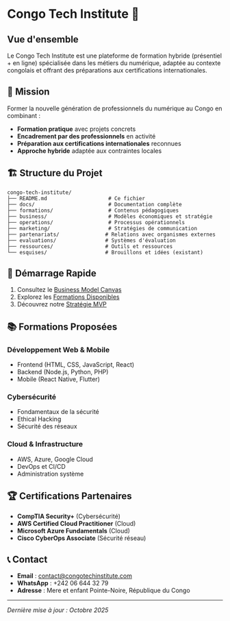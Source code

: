 # Congo Tech Institute 🚀

## Vue d'ensemble

Le Congo Tech Institute est une plateforme de formation hybride (présentiel + en ligne) spécialisée dans les métiers du numérique, adaptée au contexte congolais et offrant des préparations aux certifications internationales.

## 🎯 Mission

Former la nouvelle génération de professionnels du numérique au Congo en combinant :
- **Formation pratique** avec projets concrets
- **Encadrement par des professionnels** en activité
- **Préparation aux certifications internationales** reconnues
- **Approche hybride** adaptée aux contraintes locales

## 🏗️ Structure du Projet

```
congo-tech-institute/
├── README.md                    # Ce fichier
├── docs/                        # Documentation complète
├── formations/                  # Contenus pédagogiques
├── business/                    # Modèles économiques et stratégie
├── operations/                  # Processus opérationnels
├── marketing/                   # Stratégies de communication
├── partenariats/               # Relations avec organismes externes
├── evaluations/                # Systèmes d'évaluation
├── ressources/                 # Outils et ressources
└── esquises/                   # Brouillons et idées (existant)
```

## 🚀 Démarrage Rapide

1. Consultez le [Business Model Canvas](./business/business-model-canvas.md)
2. Explorez les [Formations Disponibles](./formations/README.md)
3. Découvrez notre [Stratégie MVP](./business/strategie-mvp.md)

## 📚 Formations Proposées

### Développement Web & Mobile
- Frontend (HTML, CSS, JavaScript, React)
- Backend (Node.js, Python, PHP)
- Mobile (React Native, Flutter)

### Cybersécurité
- Fondamentaux de la sécurité
- Ethical Hacking
- Sécurité des réseaux

### Cloud & Infrastructure
- AWS, Azure, Google Cloud
- DevOps et CI/CD
- Administration système

## 🏆 Certifications Partenaires

- **CompTIA Security+** (Cybersécurité)
- **AWS Certified Cloud Practitioner** (Cloud)
- **Microsoft Azure Fundamentals** (Cloud)
- **Cisco CyberOps Associate** (Sécurité réseau)

## 📞 Contact

- **Email** : contact@congotechinstitute.com
- **WhatsApp** : +242 06 644 32 79
- **Adresse** : Mere et enfant Pointe-Noire, République du Congo

---

*Dernière mise à jour : Octobre 2025*
